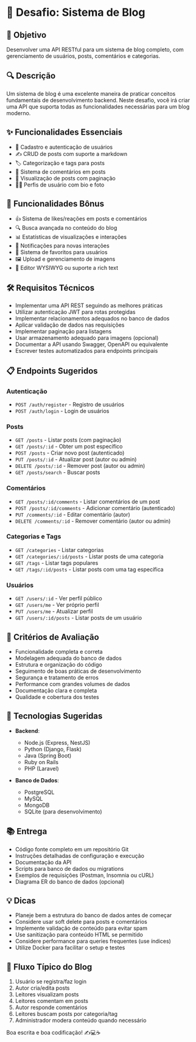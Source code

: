 # 📝 Desafio: Sistema de Blog

## 🎯 Objetivo

Desenvolver uma API RESTful para um sistema de blog completo, com gerenciamento de usuários, posts, comentários e categorias.

## 🔍 Descrição

Um sistema de blog é uma excelente maneira de praticar conceitos fundamentais de desenvolvimento backend. Neste desafio, você irá criar uma API que suporta todas as funcionalidades necessárias para um blog moderno.

## ✨ Funcionalidades Essenciais

- 👤 Cadastro e autenticação de usuários
- ✍️ CRUD de posts com suporte a markdown
- 🏷️ Categorização e tags para posts
- 💬 Sistema de comentários em posts
- 👀 Visualização de posts com paginação
- 👨‍💼 Perfis de usuário com bio e foto

## 🌟 Funcionalidades Bônus

- 👍 Sistema de likes/reações em posts e comentários
- 🔍 Busca avançada no conteúdo do blog
- 📊 Estatísticas de visualizações e interações
- 📱 Notificações para novas interações
- 🔖 Sistema de favoritos para usuários
- 🖼️ Upload e gerenciamento de imagens
- 📰 Editor WYSIWYG ou suporte a rich text

## 🛠️ Requisitos Técnicos

- Implementar uma API REST seguindo as melhores práticas
- Utilizar autenticação JWT para rotas protegidas
- Implementar relacionamentos adequados no banco de dados
- Aplicar validação de dados nas requisições
- Implementar paginação para listagens
- Usar armazenamento adequado para imagens (opcional)
- Documentar a API usando Swagger, OpenAPI ou equivalente
- Escrever testes automatizados para endpoints principais

## 📋 Endpoints Sugeridos

### Autenticação
- `POST /auth/register` - Registro de usuários
- `POST /auth/login` - Login de usuários

### Posts
- `GET /posts` - Listar posts (com paginação)
- `GET /posts/:id` - Obter um post específico
- `POST /posts` - Criar novo post (autenticado)
- `PUT /posts/:id` - Atualizar post (autor ou admin)
- `DELETE /posts/:id` - Remover post (autor ou admin)
- `GET /posts/search` - Buscar posts

### Comentários
- `GET /posts/:id/comments` - Listar comentários de um post
- `POST /posts/:id/comments` - Adicionar comentário (autenticado)
- `PUT /comments/:id` - Editar comentário (autor)
- `DELETE /comments/:id` - Remover comentário (autor ou admin)

### Categorias e Tags
- `GET /categories` - Listar categorias
- `GET /categories/:id/posts` - Listar posts de uma categoria
- `GET /tags` - Listar tags populares
- `GET /tags/:id/posts` - Listar posts com uma tag específica

### Usuários
- `GET /users/:id` - Ver perfil público
- `GET /users/me` - Ver próprio perfil
- `PUT /users/me` - Atualizar perfil
- `GET /users/:id/posts` - Listar posts de um usuário

## 📝 Critérios de Avaliação

- Funcionalidade completa e correta
- Modelagem adequada do banco de dados
- Estrutura e organização do código
- Seguimento de boas práticas de desenvolvimento
- Segurança e tratamento de erros
- Performance com grandes volumes de dados
- Documentação clara e completa
- Qualidade e cobertura dos testes

## 🚀 Tecnologias Sugeridas

- **Backend**:
  - Node.js (Express, NestJS)
  - Python (Django, Flask)
  - Java (Spring Boot)
  - Ruby on Rails
  - PHP (Laravel)

- **Banco de Dados**:
  - PostgreSQL
  - MySQL
  - MongoDB
  - SQLite (para desenvolvimento)

## 📚 Entrega

- Código fonte completo em um repositório Git
- Instruções detalhadas de configuração e execução
- Documentação da API
- Scripts para banco de dados ou migrations
- Exemplos de requisições (Postman, Insomnia ou cURL)
- Diagrama ER do banco de dados (opcional)

## 💡 Dicas

- Planeje bem a estrutura do banco de dados antes de começar
- Considere usar soft delete para posts e comentários
- Implemente validação de conteúdo para evitar spam
- Use sanitização para conteúdo HTML se permitido
- Considere performance para queries frequentes (use índices)
- Utilize Docker para facilitar o setup e testes

## 📖 Fluxo Típico do Blog

1. Usuário se registra/faz login
2. Autor cria/edita posts
3. Leitores visualizam posts
4. Leitores comentam em posts
5. Autor responde comentários
6. Leitores buscam posts por categoria/tag
7. Administrador modera conteúdo quando necessário

Boa escrita e boa codificação! ✍️💻☕

